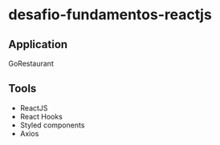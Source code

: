 # desafio-fundamentos-reactjs

## Application

GoRestaurant

## Tools

-   ReactJS
-   React Hooks
-   Styled components
-   Axios
